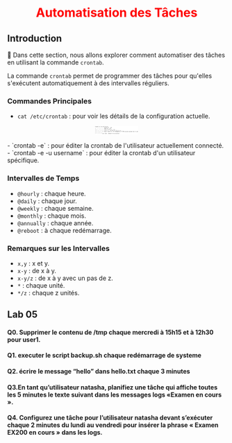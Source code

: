 <h1 align="center" style="color: red;">Automatisation des Tâches</h1>

## Introduction
👋 Dans cette section, nous allons explorer comment automatiser des tâches en utilisant la commande `crontab`.


La commande `crontab` permet de programmer des tâches pour qu'elles s'exécutent automatiquement à des intervalles réguliers.

### Commandes Principales
- `cat /etc/crontab` : pour voir les détails de la configuration actuelle.
<p align="center">
  <img src="images/capture.jpg" style="width: 100px;"/>
</p>
- `crontab -e` : pour éditer la crontab de l'utilisateur actuellement connecté.
- `crontab -e -u username` : pour éditer la crontab d'un utilisateur spécifique.

### Intervalles de Temps
- `@hourly` : chaque heure.
- `@daily` : chaque jour.
- `@weekly` : chaque semaine.
- `@monthly` : chaque mois.
- `@annually` : chaque année.
- `@reboot` : à chaque redémarrage.

### Remarques sur les Intervalles
- `x,y` : x et y.
- `x-y` : de x à y.
- `x-y/z` : de x à y avec un pas de z.
- `*` : chaque unité.
- `*/z` : chaque z unités.

## Lab 05
#### Q0. Supprimer le contenu de /tmp chaque mercredi à 15h15 et à 12h30 pour user1.
<!--
```bash
crontab -e
30,15 12,15 * * 3 rm -rf /tmp
```
-->
#### Q1. executer le script backup.sh chaque redémarrage de systeme  
<!--
```bash
@reboot bash backup.sh
-->
#### Q2. écrire le message “hello” dans hello.txt chaque 3 minutes  
<!--
```bash
crontab -e
*/3 * * * * echo “hello” >> hello.txt
-->
#### Q3.En tant qu’utilisateur natasha, planifiez une tâche qui affiche toutes les 5 minutes le texte suivant dans les messages logs  «Examen en cours ».  
<!--
```bash
crontab -e -u natasha
*/5 * * * * logger “Examen en cours”
-->
#### Q4. Configurez une tâche pour l’utilisateur natasha devant s’exécuter chaque 2 minutes du lundi au vendredi pour insérer la phrase « Examen EX200 en cours » dans les logs.  
<!--
```bash
crontab -e -u natasha
*/2  * * * 1-5  logger “Examen EX200 en cours”
-->
